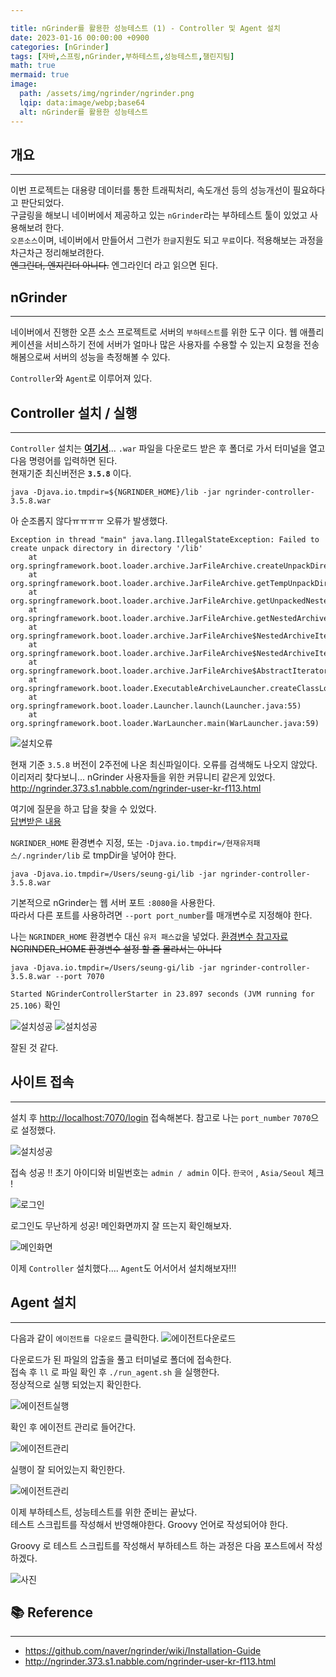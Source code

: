 ```yaml
---

title: nGrinder를 활용한 성능테스트 (1) - Controller 및 Agent 설치
date: 2023-01-16 00:00:00 +0900
categories: [nGrinder]
tags: [자바,스프링,nGrinder,부하테스트,성능테스트,챌린지팀]
math: true
mermaid: true
image:
  path: /assets/img/ngrinder/ngrinder.png
  lqip: data:image/webp;base64
  alt: nGrinder를 활용한 성능테스트
---
```


## **개요**

---

이번 프로젝트는 대용량 데이터를 통한 트래픽처리, 속도개선 등의 성능개선이 필요하다고 판단되었다. <br>
구글링을 해보니 네이버에서 제공하고 있는 `nGrinder`라는 부하테스트 툴이 있었고 사용해보려 한다.<br>
`오픈소스`이며, 네이버에서 만들어서 그런가 `한글`지원도 되고 `무료`이다. 적용해보는 과정을 차근차근 정리해보려한다.<br>
~~엔그린더, 엔지린더 아니다.~~ 엔그라인더 라고 읽으면 된다.<br>


## **nGrinder**

---

네이버에서 진행한 오픈 소스 프로젝트로 서버의 `부하테스트`를 위한 도구 이다. 웹 애플리케이션을 서비스하기 전에 서버가 얼마나 많은 사용자를 수용할 수 있는지 요청을 전송해봄으로써 서버의 성능을 측정해볼 수 있다.<br>

`Controller`와 `Agent`로 이루어져 있다.

## **Controller 설치 / 실행**

---

`Controller` 설치는  [**여기서**](https://github.com/naver/ngrinder/releases)... `.war` 파일을 다운로드 받은 후 폴더로 가서 터미널을 열고 다음 명령어를 입력하면 된다.<br>
현재기준 최신버전은 **`3.5.8`** 이다.<br>

```
java -Djava.io.tmpdir=${NGRINDER_HOME}/lib -jar ngrinder-controller-3.5.8.war
```

아 순조롭지 않다ㅠㅠㅠㅠ 오류가 발생했다.<br>

```
Exception in thread "main" java.lang.IllegalStateException: Failed to create unpack directory in directory '/lib'
	at org.springframework.boot.loader.archive.JarFileArchive.createUnpackDirectory(JarFileArchive.java:136)
	at org.springframework.boot.loader.archive.JarFileArchive.getTempUnpackDirectory(JarFileArchive.java:122)
	at org.springframework.boot.loader.archive.JarFileArchive.getUnpackedNestedArchive(JarFileArchive.java:112)
	at org.springframework.boot.loader.archive.JarFileArchive.getNestedArchive(JarFileArchive.java:96)
	at org.springframework.boot.loader.archive.JarFileArchive$NestedArchiveIterator.adapt(JarFileArchive.java:236)
	at org.springframework.boot.loader.archive.JarFileArchive$NestedArchiveIterator.adapt(JarFileArchive.java:227)
	at org.springframework.boot.loader.archive.JarFileArchive$AbstractIterator.next(JarFileArchive.java:188)
	at org.springframework.boot.loader.ExecutableArchiveLauncher.createClassLoader(ExecutableArchiveLauncher.java:87)
	at org.springframework.boot.loader.Launcher.launch(Launcher.java:55)
	at org.springframework.boot.loader.WarLauncher.main(WarLauncher.java:59)
```

![설치오류](../../../assets/img/ngrinder/controllerinstallexception.png)

현재 기준 `3.5.8` 버전이 2주전에 나온 최신파일이다. 오류를 검색해도 나오지 않았다.<br>
이리저리 찾다보니... nGrinder 사용자들을 위한 커뮤니티 같은게 있었다.<br>
<http://ngrinder.373.s1.nabble.com/ngrinder-user-kr-f113.html> <br>

여기에 질문을 하고 답을 찾을 수 있었다.<br>
[답변받은 내용](http://ngrinder.373.s1.nabble.com/controller-td3268.html)<br>

`NGRINDER_HOME` 환경변수 지정, 또는 `-Djava.io.tmpdir=/현재유저패스/.ngrinder/lib` 로 tmpDir을 넣어야 한다.<br> 

```
java -Djava.io.tmpdir=/Users/seung-gi/lib -jar ngrinder-controller-3.5.8.war
```
기본적으로 nGrinder는 웹 서버 포트 `:8080`을 사용한다.<br>
따라서 다른 포트를 사용하려면 `--port port_number`를 매개변수로 지정해야 한다.<br>

나는 `NGRINDER_HOME` 환경변수 대신 `유저 패스값`을 넣었다.  [환경변수 참고자료](https://cosmosproject.tistory.com/269) <br>
~~NGRINDER_HOME 환경변수 설정 할 줄 몰라서는 아니다~~

```
java -Djava.io.tmpdir=/Users/seung-gi/lib -jar ngrinder-controller-3.5.8.war --port 7070
```

`Started NGrinderControllerStarter in 23.897 seconds (JVM running for 25.106)` 확인

![설치성공](../../../assets/img/ngrinder/controllerinstall.png)
![설치성공](../../../assets/img/ngrinder/controllerinstall2.png)

잘된 것 같다.

## **사이트 접속**

---

설치 후 <http://localhost:7070/login> 접속해본다. 참고로 나는 `port_number` `7070`으로 설정했다.<br>

![설치성공](../../../assets/img/ngrinder/ngrinderlogin.png)

접속 성공 !! 초기 아이디와 비밀번호는 `admin / admin` 이다. `한국어` , `Asia/Seoul` 체크 !

![로그인](../../../assets/img/ngrinder/adminlogin.png)

로그인도 무난하게 성공! 메인화면까지 잘 뜨는지 확인해보자.

![메인화면](../../../assets/img/ngrinder/ngrindermain.png)

이제 `Controller` 설치했다.... `Agent`도 어서어서 설치해보자!!!

## **Agent 설치**
---

다음과 같이 `에이전트를 다운로드` 클릭한다.
![에이전트다운로드](../../../assets/img/ngrinder/agentdown.png)

다운로드가 된 파일의 압출을 풀고 터미널로 폴더에 접속한다.<br>
접속 후 `ll` 로 파일 확인 후 `./run_agent.sh` 을 실행한다.<br>
정상적으로 실행 되었는지 확인한다.<br>

![에이전트실행](../../../assets/img/ngrinder/agentrun.png)

확인 후 에이전트 관리로 들어간다.<br>

![에이전트관리](../../../assets/img/ngrinder/agentsetting.png)

실행이 잘 되어있는지 확인한다.<br>

![에이전트관리](../../../assets/img/ngrinder/agentsetting2.png)

이제 부하테스트, 성능테스트를 위한 준비는 끝났다.<br>
테스트 스크립트를 작성해서 반영해야한다. Groovy 언어로 작성되어야 한다.<br>

Groovy 로 테스트 스크립트를 작성해서 부하테스트 하는 과정은 다음 포스트에서 작성하겠다.<br>

![사진](../../../assets/img/favicons/android-chrome-256x256.png)


## 📚 Reference

---

- <https://github.com/naver/ngrinder/wiki/Installation-Guide>
- <http://ngrinder.373.s1.nabble.com/ngrinder-user-kr-f113.html>
